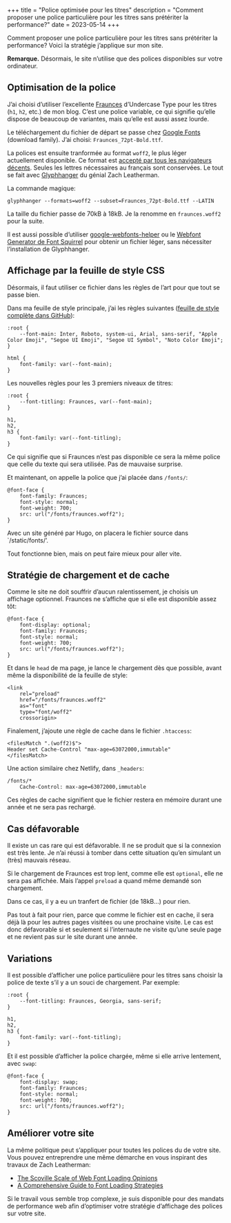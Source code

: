 +++
title = "Police optimisée pour les titres"
description = "Comment proposer une police particulière pour les titres sans prétériter la performance?"
date = 2023-05-14
+++

Comment proposer une police particulière pour les titres sans prétériter la performance? Voici la stratégie j’applique sur mon site.

**Remarque.** Désormais, le site n’utilise que des polices disponibles sur votre ordinateur.

## Optimisation de la police

J’ai choisi d’utiliser l’excellente [Fraunces](https://fraunces.undercase.xyz/) d’Undercase Type pour les titres (`h1`, `h2`, etc.) de mon blog. C’est une police variable, ce qui signifie qu’elle dispose de beaucoup de variantes, mais qu’elle est aussi assez lourde.

Le téléchargement du fichier de départ se passe chez [Google Fonts](https://fonts.google.com/specimen/Fraunces) (download family). J’ai choisi: `Fraunces_72pt-Bold.ttf`.

La polices est ensuite tranformée au format `woff2`, le plus léger actuellement disponible. Ce format est [accepté par tous les navigateurs décents](https://caniuse.com/woff2). Seules les lettres nécessaires au français sont conservées. Le tout se fait avec [Glyphhanger](https://github.com/zachleat/glyphhanger) du génial Zach Leatherman.

La commande magique:

```
glyphhanger --formats=woff2 --subset=Fraunces_72pt-Bold.ttf --LATIN
```

La taille du fichier passe de 70kB à 18kB. Je la renomme en `fraunces.woff2` pour la suite.

Il est aussi possible d’utiliser [google-webfonts-helper](https://gwfh.mranftl.com/fonts) ou le [Webfont Generator de Font Squirrel](https://www.fontsquirrel.com/tools/webfont-generator) pour obtenir un fichier léger, sans nécessiter l’installation de Glyphhanger.

## Affichage par la feuille de style CSS

Désormais, il faut utiliser ce fichier dans les règles de l’art pour que tout se passe bien.

Dans ma feuille de style principale, j’ai les règles suivantes ([feuille de style complète dans GitHub](https://github.com/nfriedli/nicolasfriedli.ch/blob/main/assets/css/screen.css)):

```
:root {
    --font-main: Inter, Roboto, system-ui, Arial, sans-serif, "Apple Color Emoji", "Segoe UI Emoji", "Segoe UI Symbol", "Noto Color Emoji";
}

html {
    font-family: var(--font-main);
}
```

Les nouvelles règles pour les 3 premiers niveaux de titres:

```
:root {
    --font-titling: Fraunces, var(--font-main);
}

h1,
h2,
h3 {
    font-family: var(--font-titling);
}
```

Ce qui signifie que si Fraunces n’est pas disponible ce sera la même police que celle du texte qui sera utilisée. Pas de mauvaise surprise.

Et maintenant, on appelle la police que j’ai placée dans `/fonts/`:

```
@font-face {
    font-family: Fraunces;
    font-style: normal;
    font-weight: 700;
    src: url("/fonts/fraunces.woff2");
}
```

Avec un site généré par Hugo, on placera le fichier source dans `/static/fonts/’.

Tout fonctionne bien, mais on peut faire mieux pour aller vite.

## Stratégie de chargement et de cache

Comme le site ne doit souffrir d’aucun ralentissement, je choisis un affichage optionnel. Fraunces ne s’affiche que si elle est disponible assez tôt:

```
@font-face {
    font-display: optional;
    font-family: Fraunces;
    font-style: normal;
    font-weight: 700;
    src: url("/fonts/fraunces.woff2");
}
```

Et dans le `head` de ma page, je lance le chargement dès que possible, avant même la disponibilité de la feuille de style:

```
<link 
    rel="preload" 
    href="/fonts/fraunces.woff2" 
    as="font" 
    type="font/woff2" 
    crossorigin>
```

Finalement, j’ajoute une règle de cache dans le fichier `.htaccess`:

```
<filesMatch ".(woff2)$">
Header set Cache-Control "max-age=63072000,immutable"
</filesMatch>
```

Une action similaire chez Netlify, dans `_headers`:

```
/fonts/*
    Cache-Control: max-age=63072000,immutable
```

Ces règles de cache signifient que le fichier restera en mémoire durant une année et ne sera pas rechargé.

## Cas défavorable

Il existe un cas rare qui est défavorable. Il ne se produit que si la connexion est très lente. Je n’ai réussi à tomber dans cette situation qu’en simulant un (très) mauvais réseau.

Si le chargement de Fraunces est trop lent, comme elle est `optional`, elle ne sera pas affichée. Mais l’appel `preload` a quand même demandé son chargement.

Dans ce cas, il y a eu un tranfert de fichier (de 18kB...) pour rien.

Pas tout à fait pour rien, parce que comme le fichier est en cache, il sera déjà là pour les autres pages visitées ou une prochaine visite. Le cas est donc défavorable si et seulement si l’internaute ne visite qu’une seule page et ne revient pas sur le site durant une année.

## Variations

Il est possible d’afficher une police particulière pour les titres sans choisir la police de texte s’il y a un souci de chargement. Par exemple:

```
:root {
    --font-titling: Fraunces, Georgia, sans-serif;
}

h1,
h2,
h3 {
    font-family: var(--font-titling);
}
```

Et il est possible d’afficher la police chargée, même si elle arrive lentement, avec `swap`:

```
@font-face {
    font-display: swap;
    font-family: Fraunces;
    font-style: normal;
    font-weight: 700;
    src: url("/fonts/fraunces.woff2");
}
```

## Améliorer votre site

La même politique peut s’appliquer pour toutes les polices du de votre site. Vous pouvez entreprendre une même démarche en vous inspirant des travaux de Zach Leatherman:

- [The Scoville Scale of Web Font Loading Opinions](https://beyondtellerrand.com/events/dusseldorf-2019/speakers/zach-leatherman)
- [A Comprehensive Guide to Font Loading Strategies](https://www.zachleat.com/web/comprehensive-webfonts/)

Si le travail vous semble trop complexe, je suis disponible pour des mandats de performance web afin d’optimiser votre stratégie d’affichage des polices sur votre site.